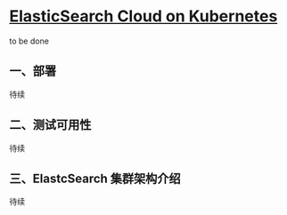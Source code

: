 # [ElasticSearch Cloud on Kubernetes](https://github.com/elastic/cloud-on-k8s)

to be done

## 一、部署

待续

## 二、测试可用性

待续

## 三、ElastcSearch 集群架构介绍

待续
